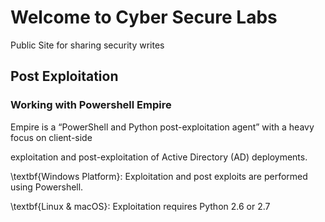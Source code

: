 # Welcome to Cyber Secure Labs
Public Site for sharing security writes




## Post Exploitation 



### Working with Powershell Empire 

Empire is a “PowerShell and Python post-exploitation agent” with a heavy focus on client-side

exploitation and post-exploitation of Active Directory (AD) deployments.

\textbf{Windows Platform}: Exploitation and post exploits are performed using Powershell.

\textbf{Linux & macOS}: Exploitation requires Python 2.6 or 2.7


